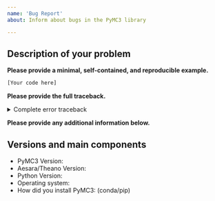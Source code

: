 ```yaml
---
name: 'Bug Report'
about: Inform about bugs in the PyMC3 library

---
```


## Description of your problem

**Please provide a minimal, self-contained, and reproducible example.**
```python
[Your code here]
```

**Please provide the full traceback.**

<details><summary>Complete error traceback</summary>

```python
[The complete error output here]
```

</details>

**Please provide any additional information below.**


## Versions and main components

* PyMC3 Version:
* Aesara/Theano Version:
* Python Version:
* Operating system:
* How did you install PyMC3: (conda/pip)
